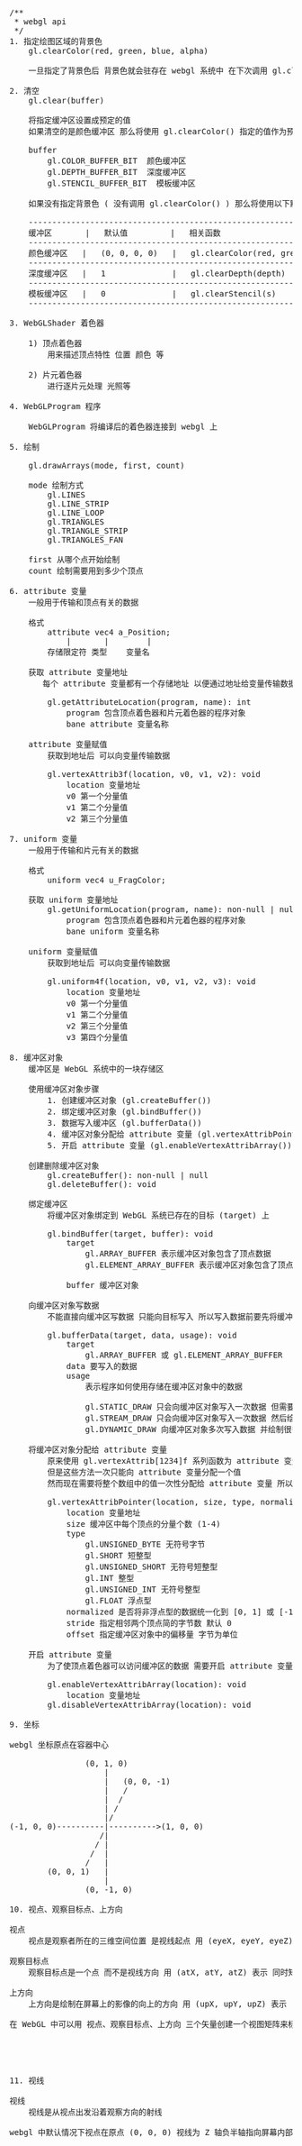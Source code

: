 <pre>
/**
 * webgl api
 */
1. 指定绘图区域的背景色
    gl.clearColor(red, green, blue, alpha)

    一旦指定了背景色后 背景色就会驻存在 webgl 系统中 在下次调用 gl.clearColor() 前都不会改变

2. 清空
    gl.clear(buffer)
    
    将指定缓冲区设置成预定的值
    如果清空的是颜色缓冲区 那么将使用 gl.clearColor() 指定的值作为预定值

    buffer
        gl.COLOR_BUFFER_BIT  颜色缓冲区
        gl.DEPTH_BUFFER_BIT  深度缓冲区
        gl.STENCIL_BUFFER_BIT  模板缓冲区
        
    如果没有指定背景色 ( 没有调用 gl.clearColor() ) 那么将使用以下默认值
    
    ---------------------------------------------------------------------------
    缓冲区       |   默认值         |   相关函数
    ---------------------------------------------------------------------------
    颜色缓冲区   |   (0, 0, 0, 0)   |   gl.clearColor(red, green, blue, alpha)
    ---------------------------------------------------------------------------
    深度缓冲区   |   1              |   gl.clearDepth(depth)
    ---------------------------------------------------------------------------
    模板缓冲区   |   0              |   gl.clearStencil(s)
    ---------------------------------------------------------------------------
    
3. WebGLShader 着色器
    
    1) 顶点着色器
        用来描述顶点特性 位置 颜色 等
    
    2) 片元着色器
        进行逐片元处理 光照等
    
4. WebGLProgram 程序
    
    WebGLProgram 将编译后的着色器连接到 webgl 上

5. 绘制

    gl.drawArrays(mode, first, count)

    mode 绘制方式
        gl.LINES
        gl.LINE_STRIP
        gl.LINE_LOOP
        gl.TRIANGLES
        gl.TRIANGLE_STRIP
        gl.TRIANGLES_FAN
        
    first 从哪个点开始绘制
    count 绘制需要用到多少个顶点

6. attribute 变量
    一般用于传输和顶点有关的数据

    格式
        attribute vec4 a_Position;
            |       |        |
        存储限定符 类型    变量名

    获取 attribute 变量地址
       每个 attribute 变量都有一个存储地址 以便通过地址给变量传输数据
       
        gl.getAttributeLocation(program, name): int
            program 包含顶点着色器和片元着色器的程序对象
            bane attribute 变量名称

    attribute 变量赋值
        获取到地址后 可以向变量传输数据

        gl.vertexAttrib3f(location, v0, v1, v2): void
            location 变量地址
            v0 第一个分量值
            v1 第二个分量值
            v2 第三个分量值

7. uniform 变量
    一般用于传输和片元有关的数据
    
    格式
        uniform vec4 u_FragColor;

    获取 uniform 变量地址
        gl.getUniformLocation(program, name): non-null | null
            program 包含顶点着色器和片元着色器的程序对象
            bane uniform 变量名称

    uniform 变量赋值
        获取到地址后 可以向变量传输数据

        gl.uniform4f(location, v0, v1, v2, v3): void
            location 变量地址
            v0 第一个分量值
            v1 第二个分量值
            v2 第三个分量值
            v3 第四个分量值

8. 缓冲区对象
    缓冲区是 WebGL 系统中的一块存储区

    使用缓冲区对象步骤
        1. 创建缓冲区对象 (gl.createBuffer())
        2. 绑定缓冲区对象 (gl.bindBuffer())
        3. 数据写入缓冲区 (gl.bufferData())
        4. 缓冲区对象分配给 attribute 变量 (gl.vertexAttribPointer())
        5. 开启 attribute 变量 (gl.enableVertexAttribArray())
        
    创建删除缓冲区对象
        gl.createBuffer(): non-null | null
        gl.deleteBuffer(): void
    
    绑定缓冲区
        将缓冲区对象绑定到 WebGL 系统已存在的目标 (target) 上
        
        gl.bindBuffer(target, buffer): void
            target
                gl.ARRAY_BUFFER 表示缓冲区对象包含了顶点数据
                gl.ELEMENT_ARRAY_BUFFER 表示缓冲区对象包含了顶点的索引值
            
            buffer 缓冲区对象
                
    向缓冲区对象写数据
        不能直接向缓冲区写数据 只能向目标写入 所以写入数据前要先将缓冲区对象绑定到目标
        
        gl.bufferData(target, data, usage): void
            target
                gl.ARRAY_BUFFER 或 gl.ELEMENT_ARRAY_BUFFER
            data 要写入的数据
            usage
                表示程序如何使用存储在缓冲区对象中的数据
                
                gl.STATIC_DRAW 只会向缓冲区对象写入一次数据 但需要绘制多次
                gl.STREAM_DRAW 只会向缓冲区对象写入一次数据 然后绘制若干次
                gl.DYNAMIC_DRAW 向缓冲区对象多次写入数据 并绘制很多次

    将缓冲区对象分配给 attribute 变量
        原来使用 gl.vertexAttrib[1234]f 系列函数为 attribute 变量赋值
        但是这些方法一次只能向 attribute 变量分配一个值
        然而现在需要将整个数组中的值一次性分配给 attribute 变量 所以需要使用 gl.vertexAttribPointer()

        gl.vertexAttribPointer(location, size, type, normalized, stride, offset): void
            location 变量地址
            size 缓冲区中每个顶点的分量个数 (1-4)
            type
                gl.UNSIGNED_BYTE 无符号字节
                gl.SHORT 短整型
                gl.UNSIGNED_SHORT 无符号短整型
                gl.INT 整型
                gl.UNSIGNED_INT 无符号整型
                gl.FLOAT 浮点型
            normalized 是否将非浮点型的数据统一化到 [0, 1] 或 [-1, 1] 之间
            stride 指定相邻两个顶点简的字节数 默认 0
            offset 指定缓冲区对象中的偏移量 字节为单位

    开启 attribute 变量
        为了使顶点着色器可以访问缓冲区的数据 需要开启 attribute 变量
        
        gl.enableVertexAttribArray(location): void
            location 变量地址
        gl.disableVertexAttribArray(location): void

9. 坐标

webgl 坐标原点在容器中心

                (0, 1, 0)
                    |
                    |   (0, 0, -1)
                    |   /
                    |  /
                    | /
                    |/
(-1, 0, 0)----------|---------->(1, 0, 0)
                   /|
                  / |
                 /  |
                /   |
        (0, 0, 1)   |
                    |
                (0, -1, 0)

10. 视点、观察目标点、上方向

视点
    视点是观察者所在的三维空间位置 是视线起点 用 (eyeX, eyeY, eyeZ) 表示

观察目标点
    观察目标点是一个点 而不是视线方向 用 (atX, atY, atZ) 表示 同时知道视点和观察目标点才可以知道视线方向

上方向
    上方向是绘制在屏幕上的影像的向上的方向 用 (upX, upY, upZ) 表示

在 WebGL 中可以用 视点、观察目标点、上方向 三个矢量创建一个视图矩阵来标示观察者状态





11. 视线

视线
    视线是从视点出发沿着观察方向的射线

webgl 中默认情况下视点在原点 (0, 0, 0) 视线为 Z 轴负半轴指向屏幕内部













































</pre>
